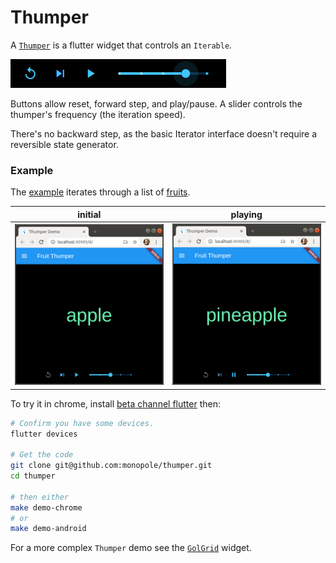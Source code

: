 # Thumper

A [`Thumper`] is a flutter widget that controls an `Iterable`.

![widget screen shot][shot0]

Buttons allow reset, forward step, and play/pause.
A slider controls the thumper's frequency (the iteration speed).

There's no backward step, as the basic Iterator interface
doesn't require a reversible state generator.

### Example

The [example] iterates through a list of [fruits].

| initial                 | playing                 |
| ----------------------- | ----------------------- |
| ![example widget use 1][shot1] | ![example widget use 1][shot2] |


To try it in chrome, install [beta channel flutter] then:

```bash
# Confirm you have some devices.
flutter devices

# Get the code
git clone git@github.com:monopole/thumper.git
cd thumper

# then either
make demo-chrome
# or
make demo-android
```

For a more complex `Thumper` demo see the [`GolGrid`] widget.

[beta channel flutter]: https://flutter.dev/docs/get-started/web
[`Thumper`]: https://pub.dev/packages/thumper
[fruits]: lib/data/fruit.dart
[example]: example/lib/main.dart
[shot0]: images/thumper.png
[shot1]: images/shot1.png
[shot2]: images/shot2.png
[`GolGrid`]: https://pub.dev/packages/gol_grid
[flutter]: https://flutter.dev/docs/get-started/install
